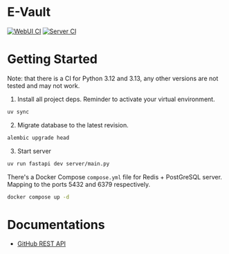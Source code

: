 # E-Vault

[![WebUI CI](https://github.com/hn275/evault/actions/workflows/webui-ci.yml/badge.svg)](https://github.com/hn275/evault/actions/workflows/webui-ci.yml)
[![Server CI](https://github.com/hn275/evault/actions/workflows/server-ci.yml/badge.svg)](https://github.com/hn275/evault/actions/workflows/server-ci.yml)

# Getting Started

Note: that there is a CI for Python 3.12 and 3.13, any other versions are not tested and may not work.

1. Install all project deps. Reminder to activate your virtual environment.

```sh
uv sync
```

2. Migrate database to the latest revision.

```sh
alembic upgrade head
```

3. Start server

```sh
uv run fastapi dev server/main.py
```

There's a Docker Compose `compose.yml` file for Redis + PostGreSQL server.
Mapping to the ports 5432 and 6379 respectively.

```sh
docker compose up -d
```

# Documentations

- [GitHub REST API](https://docs.github.com/en/rest/repos?apiVersion=2022-11-28)
